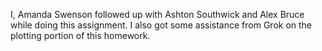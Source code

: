 I, Amanda Swenson followed up with Ashton Southwick and Alex Bruce while doing this assignment. I also got some assistance from Grok on the plotting portion of this homework.
